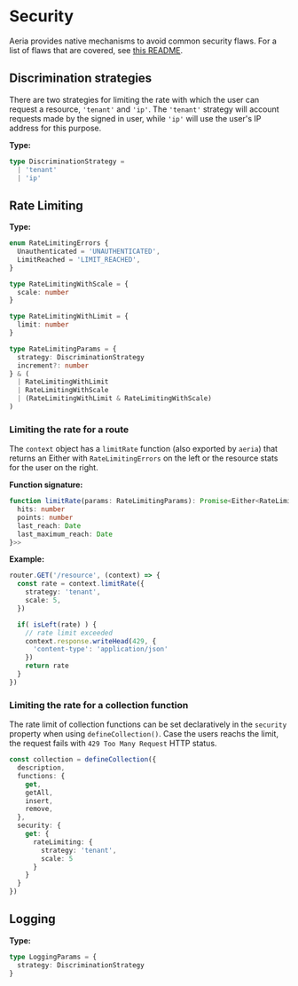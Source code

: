 # Security

Aeria provides native mechanisms to avoid common security flaws. For a list of flaws that are covered, see [this README](https://github.com/aeria-org/aeria/tree/master/packages/security).

## Discrimination strategies

There are two strategies for limiting the rate with which the user can request a resource, `'tenant'` and `'ip'`. The `'tenant'` strategy will account requests made by the signed in user, while `'ip'` will use the user's IP address for this purpose.

**Type:**

```typescript
type DiscriminationStrategy =
  | 'tenant'
  | 'ip'
```

## Rate Limiting

**Type:**

```typescript
enum RateLimitingErrors {
  Unauthenticated = 'UNAUTHENTICATED',
  LimitReached = 'LIMIT_REACHED',
}

type RateLimitingWithScale = {
  scale: number
}

type RateLimitingWithLimit = {
  limit: number
}

type RateLimitingParams = {
  strategy: DiscriminationStrategy
  increment?: number
} & (
  | RateLimitingWithLimit
  | RateLimitingWithScale
  | (RateLimitingWithLimit & RateLimitingWithScale)
)

```

### Limiting the rate for a route

The `context` object has a `limitRate` function (also exported by `aeria`) that returns an Either with `RateLimitingErrors` on the left or the resource stats for the user on the right.

**Function signature:**

```typescript
function limitRate(params: RateLimitingParams): Promise<Either<RateLimitingErrors, {
  hits: number
  points: number
  last_reach: Date
  last_maximum_reach: Date
}>>
```

**Example:**

```typescript
router.GET('/resource', (context) => {
  const rate = context.limitRate({
    strategy: 'tenant',
    scale: 5,
  })

  if( isLeft(rate) ) {
    // rate limit exceeded
    context.response.writeHead(429, {
      'content-type': 'application/json'
    })
    return rate
  }
})
```

### Limiting the rate for a collection function

The rate limit of collection functions can be set declaratively in the `security` property when using `defineCollection()`. Case the users reachs the limit, the request fails with `429 Too Many Request` HTTP status.

```typescript
const collection = defineCollection({
  description,
  functions: {
    get,
    getAll,
    insert,
    remove,
  },
  security: {
    get: {
      rateLimiting: {
        strategy: 'tenant',
        scale: 5
      }
    }
  }
})
```


## Logging

**Type:**

```typescript
type LoggingParams = {
  strategy: DiscriminationStrategy
}

```


